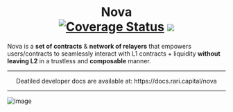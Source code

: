 <h1 align="center">Nova<br><a href='https://coveralls.io/github/Rari-Capital/nova?branch=master'><img src='https://coveralls.io/repos/github/Rari-Capital/nova/badge.svg?branch=master' alt='Coverage Status' /></a> <a href="https://github.com/Rari-Capital/nova/actions/workflows/tests.yml"><img src="https://github.com/Rari-Capital/nova/actions/workflows/tests.yml/badge.svg"/></a></h1>  

Nova is a **set of contracts** & **network of relayers** that empowers users/contracts to seamlessly interact with L1 contracts + liquidity **without leaving L2** in a trustless and **composable** manner.

---

<p align="center"> Deatiled developer docs are available at: https://docs.rari.capital/nova </h1>

---

![image](https://user-images.githubusercontent.com/26209401/116805216-c5e9ef80-aad9-11eb-81c8-06dcb2468c9c.png)
